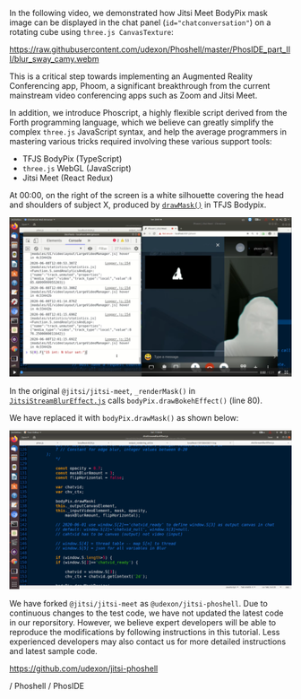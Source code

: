 In the following video, we demonstrated how Jitsi Meet BodyPix mask image can be displayed in the chat panel (`id="chatconversation"`) on a rotating cube using `three.js CanvasTexture`: 

https://raw.githubusercontent.com/udexon/Phoshell/master/PhosIDE_part_III/blur_sway_camy.webm

This is a critical step towards implementing an Augmented Reality Conferencing app, Phoom, a significant breakthrough from the current mainstream video conferencing apps such as Zoom and Jitsi Meet.

In addition, we introduce Phoscript, a highly flexible script derived from the Forth programming language, which we believe can greatly simplify the complex `three.js` JavaScript syntax, and help the average programmers in mastering various tricks required involving these various support tools:
- TFJS BodyPix (TypeScript)
- `three.js` WebGL (JavaScript)
- Jitsi Meet (React Redux)

At 00:00, on the right of the screen is a white silhouette covering the head and shoulders of subject X, produced by [`drawMask()`](https://github.com/udexon/tfjs-models/blob/master/body-pix/src/output_rendering_util.ts) in TFJS Bodypix. 

<img src="https://github.com/udexon/Phoshell/blob/master/PhosIDE_part_III/sway_00.png" width=600>

In the original `@jitsi/jitsi-meet`, `_renderMask()` in  [`JitsiStreamBlurEffect.js`](https://github.com/jitsi/jitsi-meet/blob/master/react/features/stream-effects/blur/JitsiStreamBlurEffect.js) calls `bodyPix.drawBokehEffect()` (line 80).

We have replaced it with `bodyPix.drawMask()` as shown below:

<img src="https://github.com/udexon/Phoshell/blob/master/PhosIDE_part_III/drawMask.png" width=600>

We have forked `@jitsi/jitsi-meet` as `@udexon/jitsi-phoshell`. Due to continuous changes to the test code, we have not updated the latest code in our reporsitory. However, we believe expert developers will be able to reproduce the modifications by following instructions in this tutorial. Less experienced developers may also contact us for more detailed instructions and latest sample code. 

https://github.com/udexon/jitsi-phoshell

 / Phoshell / PhosIDE
